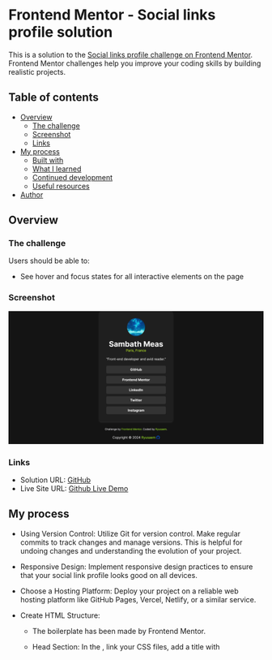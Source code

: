 # Frontend Mentor - Social links profile solution

This is a solution to the [Social links profile challenge on Frontend Mentor](https://www.frontendmentor.io/challenges/social-links-profile-UG32l9m6dQ). Frontend Mentor challenges help you improve your coding skills by building realistic projects.

## Table of contents

- [Overview](#overview)
  - [The challenge](#the-challenge)
  - [Screenshot](#screenshot)
  - [Links](#links)
- [My process](#my-process)
  - [Built with](#built-with)
  - [What I learned](#what-i-learned)
  - [Continued development](#continued-development)
  - [Useful resources](#useful-resources)
- [Author](#author)

## Overview

### The challenge

Users should be able to:

- See hover and focus states for all interactive elements on the page

### Screenshot

![Screenshot Project](/design/screenshot-project-ryusaem.png)

### Links

- Solution URL: [GitHub](https://github.com/Ryusaem/html-social-link-profile)
- Live Site URL: [Github Live Demo](https://ryusaem.github.io/html-social-link-profile/)

## My process

- Using Version Control: Utilize Git for version control. Make regular commits to track changes and manage versions. This is helpful for undoing changes and understanding the evolution of your project.
- Responsive Design: Implement responsive design practices to ensure that your social link profile looks good on all devices.
- Choose a Hosting Platform: Deploy your project on a reliable web hosting platform like GitHub Pages, Vercel, Netlify, or a similar service.

- Create HTML Structure:

  - The boilerplate has been made by Frontend Mentor.
  - Head Section: In the <head>, link your CSS files, add a title with <title>, and include any meta tags needed for responsiveness (<meta name="viewport" content="width=device-width, initial-scale=1.0">).
  - Body Content: In the <body>, lay out your content using semantic HTML:

    - Header: Use <header> for profile image and name.
    - Main Section: Use <main> for bio and social links. Each social link can be an <a> tag inside a <div> or <section>.
    - Footer: Use <footer> for copyright information and additional links.

  - Set Up a CSS File:

    - Link a CSS file in the <head> section of your HTML using <link rel="stylesheet" href="styles.css">.
    - Reset style:

    ```css
    * {
      margin: 0;
      padding: 0;
      box-sizing: border-box;
    }
    ```

    - Layout Styling: Use Flexbox or Grid to layout your sections. For example, to center content and layout vertically:

    ```css
    body {
      display: flex;
      flex-direction: column;
      justify-content: center;
      align-items: center;
      min-height: 100vh;
    }
    ```

    - Responsive Design: Use media queries to adjust styles on different screen sizes. For example:

    ```css
    @media (max-width: 768px) {
      .container {
        max-width: 90vw;
      }
    }
    ```

### Built with

- Semantic HTML5 markup
- CSS custom properties
- Flexbox
- CSS Grid
- Mobile-first workflow

### What I learned

- To use an image as an Avatar, you have to convert the image into a perfect square, otherwise the image will look like a weird losange.

- To push some "footer" and other "div" at the bottom of the screen, use the "margin-top: auto". I work very well in a flexbox environment.

```css
.attribution {
  margin-top: auto; /*Ensures it sticks to the bottom*/
}
```

- Learn in a better way how to use "transition" and "transform" property in CSS, which can add pretty cool effect on your code. But let's be honest, I need much more practice and understanding on how animation work, I'm still a pure novice.

```css
.button {
  transition: transform 0.3s ease, background-color 0.3s ease;
}

.button:active,
.button:hover {
  transform: scale(1.1); /* Slightly scale down the button when pressed */
}
```

- Learn to use the "custom css variable" a little bit more, which is very powerful to make all the change we want in only one line of code. What a powerful concept.

```css
:root {
  /* --primary-color: #1f1f1f; */
  --primary-color: hsl(0, 0%, 12%);
  --secondary-color: hsl(75, 94%, 57%);
  --background-color: hsl(0, 0%, 8%);
  --gray-color: hsl(0, 0%, 20%);
  --white-color: hsl(0, 0%, 100%);
}
```

- I also learn more how to control responsive element to make a better code in either mobile and desktop view. Modifying the width (especially the max-width) is an important process to make the website look beautiful. We could also add some margin in the mobile view to add more style.

```css
.container {
  max-width: 30vw;
}

@media screen and (max-width: 768px) {
    .container {
        margin-top: 30px;  /*Adjusts the margin-top for smaller screens*/
        max-width: 95vw;  /*Adjusts the width for smaller screens*/
    }
```

- Learn that using the attribute "rel="noopener noreferrer" is a good measure to prevent security risk. That also remind me on how to open a page in a new page 'target="\_blank" '. I also learn that using attribute 'aria-label' is a good way to allow people that use screen reader to know when you are referencing to a link.

```html
<a
  href="https://github.com/Ryusaem"
  class="button"
  aria-label="Visit GitHub profile"
  target="_blank"
  rel="noopener noreferrer"
>
  GitHub
</a>
```

### Continued development

- Animation in CSS.
- Flexbox (the power of using margin inside any flex item).
- Responsivity (Media query understanding).
- Knowing how much a project is going to take as time.
- Learning to deconstruct a website in a Flexbox way to be much more efficient.

### Useful resources

- [Frontend Mentor](https://www.frontendmentor.io/challenges/recipe-page-KiTsR8QQKm) - Formidable resources to make you learn by "doing" awesome project. Highly recommend it.
- [Square an Image](https://squareanimage.com/) - This help me to square my avatar to a perfect Square.

## Author

- Github - [@Ryusaem](https://github.com/Ryusaem)
- Linkedin - [@sambath-meas](https://www.linkedin.com/in/sambath-meas)
- Coursera - [@sambath-meas](https://www.coursera.org/learner/sambath-meas)
- Twitter - [@RyuBraveheart](https://twitter.com/RyuBraveheart)
- Frontend Mentor - [@Ryusaem](https://www.frontendmentor.io/profile/Ryusaem)
- CodeWars - [@Ryusaem](https://www.codewars.com/users/Ryusaem)
